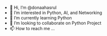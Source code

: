 - 👋 Hi, I’m @donaahasrul
- 👀 I’m interested in Python, AI, and Networking
- 🌱 I’m currently learning Python
- 💞️ I’m looking to collaborate on Python Project
- 📫 How to reach me ...

<!---
donaahasrul/donaahasrul is a ✨ special ✨ repository because its `README.md` (this file) appears on your GitHub profile.
You can click the Preview link to take a look at your changes.
--->
